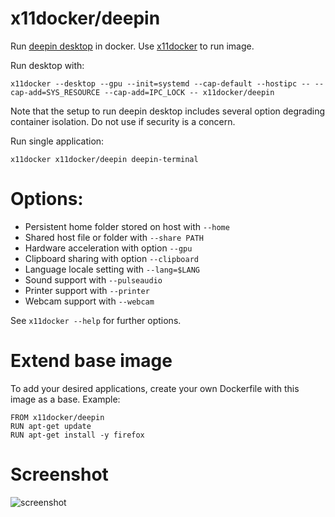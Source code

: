 # x11docker/deepin

Run [deepin desktop](https://www.deepin.org) in docker. 
Use [x11docker](https://github.com/mviereck/x11docker) to run image. 

Run desktop with:
```
x11docker --desktop --gpu --init=systemd --cap-default --hostipc -- --cap-add=SYS_RESOURCE --cap-add=IPC_LOCK -- x11docker/deepin
```
Note that the setup to run deepin desktop includes several option degrading container isolation. Do not use if security is a concern.

Run single application:
```
x11docker x11docker/deepin deepin-terminal
```

# Options:
 - Persistent home folder stored on host with   `--home`
 - Shared host file or folder with              `--share PATH`
 - Hardware acceleration with option            `--gpu`
 - Clipboard sharing with option                `--clipboard`
 - Language locale setting with                 `--lang=$LANG`
 - Sound support with                           `--pulseaudio`
 - Printer support with                         `--printer`
 - Webcam support with                          `--webcam`

See `x11docker --help` for further options.

# Extend base image
To add your desired applications, create your own Dockerfile with this image as a base. Example:
```
FROM x11docker/deepin
RUN apt-get update
RUN apt-get install -y firefox
```
 
# Screenshot

![screenshot](https://raw.githubusercontent.com/mviereck/x11docker/screenshots/screenshot-deepin.png "deepin desktop running in weston Xwayland window using x11docker")
